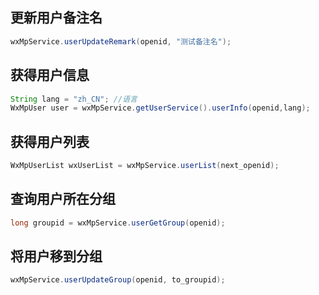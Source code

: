 ## 更新用户备注名
```java
wxMpService.userUpdateRemark(openid, "测试备注名");
```

## 获得用户信息
```java
String lang = "zh_CN"; //语言
WxMpUser user = wxMpService.getUserService().userInfo(openid,lang);
```

## 获得用户列表
```java
WxMpUserList wxUserList = wxMpService.userList(next_openid);
```

## 查询用户所在分组
```java
long groupid = wxMpService.userGetGroup(openid);
```

## 将用户移到分组
```java
wxMpService.userUpdateGroup(openid, to_groupid);
```
